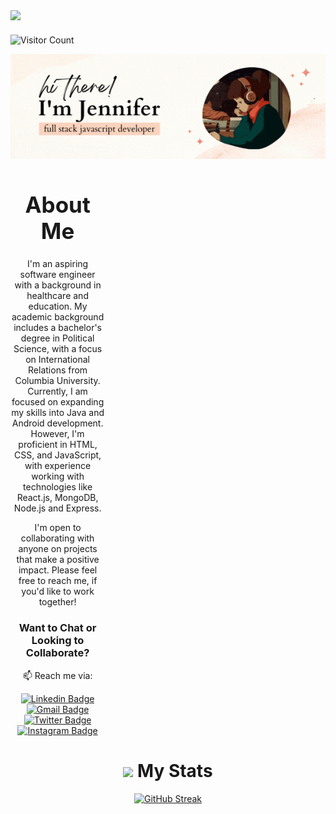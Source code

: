 <div align="left" style="margin-bottom: 20px;">
  <img src="https://img.shields.io/github/followers/jennisung?style=social">
</div>

![Visitor Count](https://profile-counter.glitch.me/jennisunh/count.svg)


<p align="center">

  <img src="img/jennifer.gif" alt="Jennifer GIF" width="850">
</p>

<div style="width: 30%" align="center">

<div align="center">
  <h1 style="font-size: 35px;">About Me</h1>
</div>

I'm an aspiring software engineer with a background in healthcare and education. My academic background includes a bachelor's degree in Political Science, with a focus on International Relations from Columbia University. Currently, I am focused on expanding my skills into Java and Android development. However, I'm proficient in HTML, CSS, and JavaScript, with experience working with technologies like React.js, MongoDB, Node.js and Express.

I'm open to collaborating with anyone on projects that make a positive impact. Please feel free to reach me, if you'd like to work together! 

<div align="center">

### Want to Chat or Looking to Collaborate?

📫 Reach me via:

 [![Linkedin Badge](https://img.shields.io/badge/-LinkedIn-0e76a8?style=flat-square&logo=Linkedin&logoColor=white)](https://www.linkedin.com/in/jennisung/)
[![Gmail Badge](https://img.shields.io/badge/Gmail-D14836?style=flat-square&logo=gmail&logoColor=white)](mailto:jennifer.jungah.sung@gmail.com)
[![Twitter Badge](https://img.shields.io/badge/-Twitter-00acee?style=flat-square&logo=Twitter&logoColor=white)](https://twitter.com/JenniferSu82956)
 [![Instagram Badge](https://img.shields.io/badge/-Instagram-e4405f?style=flat-square&logo=Instagram&logoColor=white)](https://www.instagram.com/img_jenn/)

</div>


</div>


<div align="center">
  <h1><img src="https://media4.giphy.com/media/MIGbtLZoVjbl0bYbAd/giphy.gif?cid=ecf05e472t2h0i8d7dcjaoau9iqtchhr899hxmpxzzgc7lyw&rid=giphy.gif" width="25"> My Stats</h1>
</div>

<p align="center">
<a href="https://git.io/streak-stats">
<img src="https://streak-stats.demolab.com?user=jennisung&theme=submarine-flowers" alt="GitHub Streak">
</a>
</p>







